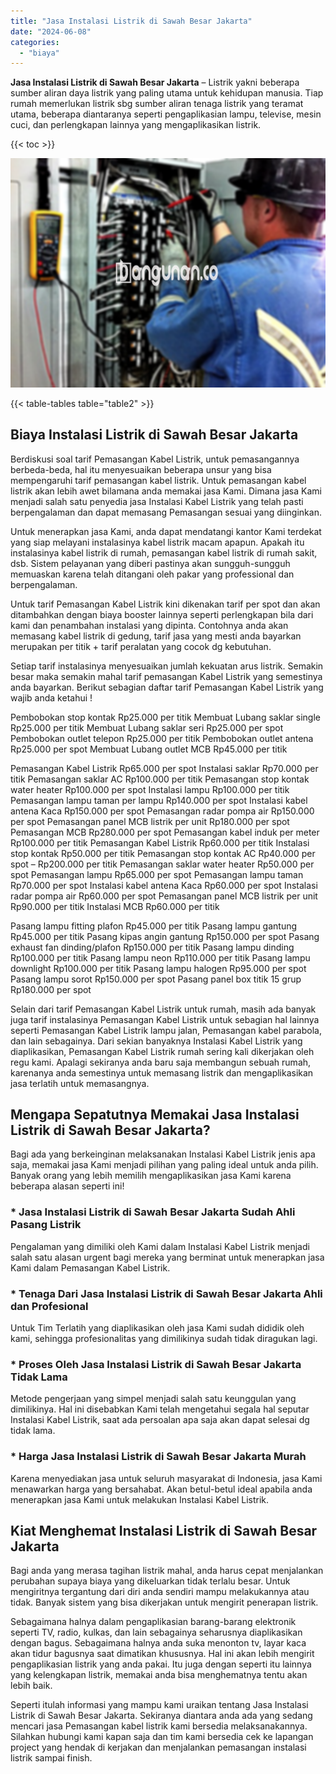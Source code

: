 ```yaml
---
title: "Jasa Instalasi Listrik di Sawah Besar Jakarta"
date: "2024-06-08"
categories: 
  - "biaya"
---
```


**Jasa Instalasi Listrik di Sawah Besar Jakarta** – Listrik yakni beberapa sumber aliran daya listrik yang paling utama untuk kehidupan manusia. Tiap rumah memerlukan listrik sbg sumber aliran tenaga listrik yang teramat utama, beberapa diantaranya seperti pengaplikasian lampu, televise, mesin cuci, dan perlengkapan lainnya yang mengaplikasikan listrik.

{{< toc >}}

![Jasa Instalasi Listrik di Sawah Besar Jakarta](/images/instalasi-listrik-murah24.png)

{{< table-tables table="table2" >}}

## Biaya Instalasi Listrik di Sawah Besar Jakarta

Berdiskusi soal tarif Pemasangan Kabel Listrik, untuk pemasangannya berbeda-beda, hal itu menyesuaikan beberapa unsur yang bisa mempengaruhi tarif pemasangan kabel listrik. Untuk pemasangan kabel listrik akan lebih awet bilamana anda memakai jasa Kami. Dimana jasa Kami menjadi salah satu penyedia jasa Instalasi Kabel Listrik yang telah pasti berpengalaman dan dapat memasang Pemasangan sesuai yang diinginkan.

Untuk menerapkan jasa Kami, anda dapat mendatangi kantor Kami terdekat yang siap melayani instalasinya kabel listrik macam apapun. Apakah itu instalasinya kabel listrik di rumah, pemasangan kabel listrik di rumah sakit, dsb. Sistem pelayanan yang diberi pastinya akan sungguh-sungguh memuaskan karena telah ditangani oleh pakar yang professional dan berpengalaman.

Untuk tarif Pemasangan Kabel Listrik kini dikenakan tarif per spot dan akan ditambahkan dengan biaya booster lainnya seperti perlengkapan bila dari kami dan penambahan instalasi yang dipinta. Contohnya anda akan memasang kabel listrik di gedung, tarif jasa yang mesti anda bayarkan merupakan per titik + tarif peralatan yang cocok dg kebutuhan.

Setiap tarif instalasinya menyesuaikan jumlah kekuatan arus listrik. Semakin besar maka semakin mahal tarif pemasangan Kabel Listrik yang semestinya anda bayarkan. Berikut sebagian daftar tarif Pemasangan Kabel Listrik yang wajib anda ketahui !

Pembobokan stop kontak Rp25.000 per titik Membuat Lubang saklar single Rp25.000 per titik Membuat Lubang saklar seri Rp25.000 per spot Pembobokan outlet telepon Rp25.000 per titik Pembobokan outlet antena Rp25.000 per spot Membuat Lubang outlet MCB Rp45.000 per titik

Pemasangan Kabel Listrik Rp65.000 per spot Instalasi saklar Rp70.000 per titik Pemasangan saklar AC Rp100.000 per titik Pemasangan stop kontak water heater Rp100.000 per spot Instalasi lampu Rp100.000 per titik Pemasangan lampu taman per lampu Rp140.000 per spot Instalasi kabel antena Kaca Rp150.000 per spot Pemasangan radar pompa air Rp150.000 per spot Pemasangan panel MCB listrik per unit Rp180.000 per spot Pemasangan MCB Rp280.000 per spot Pemasangan kabel induk per meter Rp100.000 per titik Pemasangan Kabel Listrik Rp60.000 per titik Instalasi stop kontak Rp50.000 per titik Pemasangan stop kontak AC Rp40.000 per spot – Rp200.000 per titik Pemasangan saklar water heater Rp50.000 per spot Pemasangan lampu Rp65.000 per spot Pemasangan lampu taman Rp70.000 per spot Instalasi kabel antena Kaca Rp60.000 per spot Instalasi radar pompa air Rp60.000 per spot Pemasangan panel MCB listrik per unit Rp90.000 per titik Instalasi MCB Rp60.000 per titik

Pasang lampu fitting plafon Rp45.000 per titik Pasang lampu gantung Rp45.000 per titik Pasang kipas angin gantung Rp150.000 per spot Pasang exhaust fan dinding/plafon Rp150.000 per titik Pasang lampu dinding Rp100.000 per titik Pasang lampu neon Rp110.000 per titik Pasang lampu downlight Rp100.000 per titik Pasang lampu halogen Rp95.000 per spot Pasang lampu sorot Rp150.000 per spot Pasang panel box titik 15 grup Rp180.000 per spot

Selain dari tarif Pemasangan Kabel Listrik untuk rumah, masih ada banyak juga tarif instalasinya Pemasangan Kabel Listrik untuk sebagian hal lainnya seperti Pemasangan Kabel Listrik lampu jalan, Pemasangan kabel parabola, dan lain sebagainya. Dari sekian banyaknya Instalasi Kabel Listrik yang diaplikasikan, Pemasangan Kabel Listrik rumah sering kali dikerjakan oleh regu kami. Apalagi sekiranya anda baru saja membangun sebuah rumah, karenanya anda semestinya untuk memasang listrik dan mengaplikasikan jasa terlatih untuk memasangnya.

## Mengapa Sepatutnya Memakai Jasa Instalasi Listrik di Sawah Besar Jakarta?

Bagi ada yang berkeinginan melaksanakan Instalasi Kabel Listrik jenis apa saja, memakai jasa Kami menjadi pilihan yang paling ideal untuk anda pilih. Banyak orang yang lebih memilih mengaplikasikan jasa Kami karena beberapa alasan seperti ini!

### \* Jasa Instalasi Listrik di Sawah Besar Jakarta Sudah Ahli Pasang Listrik

Pengalaman yang dimiliki oleh Kami dalam Instalasi Kabel Listrik menjadi salah satu alasan urgent bagi mereka yang berminat untuk menerapkan jasa Kami dalam Pemasangan Kabel Listrik.

### \* Tenaga Dari Jasa Instalasi Listrik di Sawah Besar Jakarta Ahli dan Profesional

Untuk Tim Terlatih yang diaplikasikan oleh jasa Kami sudah dididik oleh kami, sehingga profesionalitas yang dimilikinya sudah tidak diragukan lagi.

### \* Proses Oleh Jasa Instalasi Listrik di Sawah Besar Jakarta Tidak Lama

Metode pengerjaan yang simpel menjadi salah satu keunggulan yang dimilikinya. Hal ini disebabkan Kami telah mengetahui segala hal seputar Instalasi Kabel Listrik, saat ada persoalan apa saja akan dapat selesai dg tidak lama.

### \* Harga Jasa Instalasi Listrik di Sawah Besar Jakarta Murah

Karena menyediakan jasa untuk seluruh masyarakat di Indonesia, jasa Kami menawarkan harga yang bersahabat. Akan betul-betul ideal apabila anda menerapkan jasa Kami untuk melakukan Instalasi Kabel Listrik.

## Kiat Menghemat Instalasi Listrik di Sawah Besar Jakarta


Bagi anda yang merasa tagihan listrik mahal, anda harus cepat menjalankan perubahan supaya biaya yang dikeluarkan tidak terlalu besar. Untuk mengiritnya tergantung dari diri anda sendiri mampu melakukannya atau tidak. Banyak sistem yang bisa dikerjakan untuk mengirit penerapan listrik.

Sebagaimana halnya dalam pengaplikasian barang-barang elektronik seperti TV, radio, kulkas, dan lain sebagainya seharusnya diaplikasikan dengan bagus. Sebagaimana halnya anda suka menonton tv, layar kaca akan tidur bagusnya saat dimatikan khususnya. Hal ini akan lebih mengirit pengaplikasian listrik yang anda pakai. Itu juga dengan seperti itu lainnya yang kelengkapan listrik, memakai anda bisa menghematnya tentu akan lebih baik.

Seperti itulah informasi yang mampu kami uraikan tentang Jasa Instalasi Listrik di Sawah Besar Jakarta. Sekiranya diantara anda ada yang sedang mencari jasa Pemasangan kabel listrik kami bersedia melaksanakannya. Silahkan hubungi kami kapan saja dan tim kami bersedia cek ke lapangan project yang hendak di kerjakan dan menjalankan pemasangan instalasi listrik sampai finish.
